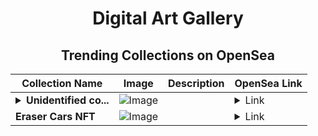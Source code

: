 <div align="center">

# Digital Art Gallery

## Trending Collections on OpenSea

| Collection Name                       | Image                                                                                     | Description                       | OpenSea Link                                                                                          |
|---------------------------------------|-------------------------------------------------------------------------------------------|-----------------------------------|--------------------------------------------------------------------------------------------------------|
| **<details><summary>Unidentified co...</summary>Unidentified contract 00aa1dfa-6a3a-4333-9161-3b9e80112e48</details>** | ![Image](https://i.seadn.io/s/raw/files/a837708742ad8afcb35eb60ba787976d.jpg?w=500&auto=format?w=200&auto=format) |  | <details><summary>Link</summary>[Unidentified contract 00aa1dfa-6a3a-4333-9161-3b9e80112e48](https://opensea.io/collection/unidentified-contract-00aa1dfa-6a3a-4333-9161-3b9e)</details> |
| **Eraser Cars NFT** | ![Image](https://i.seadn.io/s/raw/files/8938045aa5e8c965bb6705f10361e690.png?w=500&auto=format?w=200&auto=format) |  | <details><summary>Link</summary>[Eraser Cars NFT](https://opensea.io/collection/eraser-cars-nft)</details> |

</div>